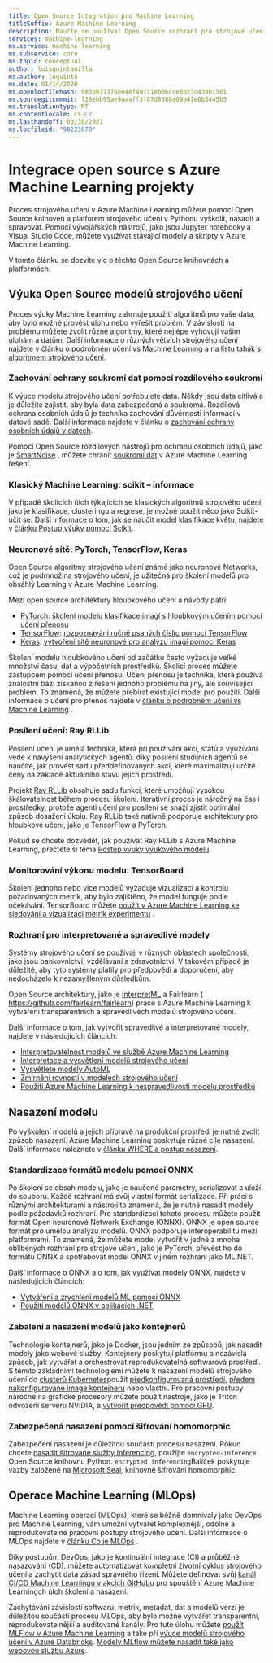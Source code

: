```yaml
---
title: Open Source Integration pro Machine Learning
titleSuffix: Azure Machine Learning
description: Naučte se používat Open Source rozhraní pro strojové učení Pythonu k výuce, nasazování a správě komplexních řešení strojového učení v Azure Machine Learning.
services: machine-learning
ms.service: machine-learning
ms.subservice: core
ms.topic: conceptual
author: luisquintanilla
ms.author: luquinta
ms.date: 01/14/2020
ms.openlocfilehash: 983e037376be48f497118b06cce8b23c430b1501
ms.sourcegitcommit: f28ebb95ae9aaaff3f87d8388a09b41e0b3445b5
ms.translationtype: MT
ms.contentlocale: cs-CZ
ms.lasthandoff: 03/30/2021
ms.locfileid: "98223070"
---
```

# <a name="open-source-integration-with-azure-machine-learning-projects"></a>Integrace open source s Azure Machine Learning projekty

Proces strojového učení v Azure Machine Learning můžete pomocí Open Source knihoven a platforem strojového učení v Pythonu vyškolit, nasadit a spravovat.  Pomocí vývojářských nástrojů, jako jsou Jupyter notebooky a Visual Studio Code, můžete využívat stávající modely a skripty v Azure Machine Learning.  

V tomto článku se dozvíte víc o těchto Open Source knihovnách a platformách.

## <a name="train-open-source-machine-learning-models"></a>Výuka Open Source modelů strojového učení

Proces výuky Machine Learning zahrnuje použití algoritmů pro vaše data, aby bylo možné provést úlohu nebo vyřešit problém. V závislosti na problému můžete zvolit různé algoritmy, které nejlépe vyhovují vašim úlohám a datům. Další informace o různých větvích strojového učení najdete v článku o [podrobném učení vs Machine Learning](./concept-deep-learning-vs-machine-learning.md) a na [listu tahák s algoritmem strojového učení](algorithm-cheat-sheet.md).

### <a name="preserve-data-privacy-using-differential-privacy"></a>Zachování ochrany soukromí dat pomocí rozdílového soukromí

K výuce modelu strojového učení potřebujete data. Někdy jsou data citlivá a je důležité zajistit, aby byla data zabezpečená a soukromá. Rozdílová ochrana osobních údajů je technika zachování důvěrnosti informací v datové sadě. Další informace najdete v článku o [zachování ochrany osobních údajů v datech](concept-differential-privacy.md). 

Pomocí Open Source rozdílových nástrojů pro ochranu osobních údajů, jako je [SmartNoise](https://github.com/opendifferentialprivacy/smartnoise-core-python) , můžete chránit [soukromí dat](how-to-differential-privacy.md) v Azure Machine Learning řešení.

### <a name="classical-machine-learning-scikit-learn"></a>Klasický Machine Learning: scikit – informace

V případě školicích úloh týkajících se klasických algoritmů strojového učení, jako je klasifikace, clusteringu a regrese, je možné použít něco jako Scikit-učit se. Další informace o tom, jak se naučit model klasifikace květu, najdete v [článku Postup výuky pomocí Scikit](how-to-train-scikit-learn.md).

### <a name="neural-networks-pytorch-tensorflow-keras"></a>Neuronové sítě: PyTorch, TensorFlow, Keras

Open Source algoritmy strojového učení známé jako neuronové Networks, což je podmnožina strojového učení, je užitečná pro školení modelů pro obsáhlý Learning v Azure Machine Learning.

Mezi open source architektury hloubkového učení a návody patří:

 *  [PyTorch](https://github.com/pytorch/pytorch): [školení modelu klasifikace imagí s hloubkovým učením pomocí učení přenosu](how-to-train-pytorch.md) 
 *  [TensorFlow](https://github.com/tensorflow/tensorflow): [rozpoznávání ručně psaných číslic pomocí TensorFlow](how-to-train-tensorflow.md)
 *  [Keras](https://github.com/keras-team/keras): [vytvoření sítě neuronové pro analýzu imagí pomocí Keras](how-to-train-keras.md)

Školení modelu hloubkového učení od začátku často vyžaduje velké množství času, dat a výpočetních prostředků. Školicí proces můžete zástupcem pomocí učení přenosu. Učení přenosu je technika, která používá znalostní bázi získanou z řešení jednoho problému na jiný, ale související problém. To znamená, že můžete přebírat existující model pro použití. Další informace o učení pro přenos najdete v [článku o podrobném učení vs Machine Learning](concept-deep-learning-vs-machine-learning.md#what-is-transfer-learning) .

### <a name="reinforcement-learning-ray-rllib"></a>Posílení učení: Ray RLLib

Posílení učení je umělá technika, která při používání akcí, států a využívání vede k navýšení analytických agentů. díky posílení studijních agentů se naučíte, jak provést sadu předdefinovaných akcí, které maximalizují určité ceny na základě aktuálního stavu jejich prostředí. 

Projekt [Ray RLLib](https://github.com/ray-project/ray) obsahuje sadu funkcí, které umožňují vysokou škálovatelnost během procesu školení. Iterativní proces je náročný na čas i prostředky, protože agenti učení pro posílení se snaží zjistit optimální způsob dosažení úkolu.  Ray RLLib také nativně podporuje architektury pro hloubkové učení, jako je TensorFlow a PyTorch.  

Pokud se chcete dozvědět, jak používat Ray RLLib s Azure Machine Learning, přečtěte si téma [Postup výuky výukového modelu](how-to-use-reinforcement-learning.md).

### <a name="monitor-model-performance-tensorboard"></a>Monitorování výkonu modelu: TensorBoard

Školení jednoho nebo více modelů vyžaduje vizualizaci a kontrolu požadovaných metrik, aby bylo zajištěno, že model funguje podle očekávání. TensorBoard můžete [použít v Azure Machine Learning ke sledování a vizualizaci metrik experimentu](./how-to-monitor-tensorboard.md) .

### <a name="frameworks-for-interpretable-and-fair-models"></a>Rozhraní pro interpretované a spravedlivé modely

Systémy strojového učení se používají v různých oblastech společnosti, jako jsou bankovnictví, vzdělávání a zdravotnictví. V takovém případě je důležité, aby tyto systémy platily pro předpovědi a doporučení, aby nedocházelo k nezamýšleným důsledkům.

Open Source architektury, jako je [InterpretML](https://github.com/interpretml/interpret/) a Fairlearn ( https://github.com/fairlearn/fairlearn) práce s Azure Machine Learning k vytváření transparentních a spravedlivéch modelů strojového učení.

Další informace o tom, jak vytvořit spravedlivé a interpretované modely, najdete v následujících článcích:

- [Interpretovatelnost modelů ve službě Azure Machine Learning](how-to-machine-learning-interpretability.md)
- [Interpretace a vysvětlení modelů strojového učení](how-to-machine-learning-interpretability-aml.md)
- [Vysvětlete modely AutoML](how-to-machine-learning-interpretability-automl.md)
- [Zmírnění rovnosti v modelech strojového učení](concept-fairness-ml.md)
- [Použití Azure Machine Learning k nespravedlivosti modelu prostředků](how-to-machine-learning-fairness-aml.md)

## <a name="model-deployment"></a>Nasazení modelu

Po vyškolení modelů a jejich přípravě na produkční prostředí je nutné zvolit způsob nasazení. Azure Machine Learning poskytuje různé cíle nasazení. Další informace naleznete v [článku WHERE a postup nasazení](./how-to-deploy-and-where.md).

### <a name="standardize-model-formats-with-onnx"></a>Standardizace formátů modelu pomocí ONNX

Po školení se obsah modelu, jako je naučené parametry, serializovat a uloží do souboru. Každé rozhraní má svůj vlastní formát serializace. Při práci s různými architekturami a nástroji to znamená, že je nutné nasadit modely podle požadavků rozhraní. Pro standardizaci tohoto procesu můžete použít formát Open neuronové Network Exchange (ONNX). ONNX je open source formát pro umělou analýzu modelů. ONNX podporuje interoperabilitu mezi platformami. To znamená, že můžete model vytvořit v jedné z mnoha oblíbených rozhraní pro strojové učení, jako je PyTorch, převést ho do formátu ONNX a spotřebovat model ONNX v jiném rozhraní jako ML.NET.

Další informace o ONNX a o tom, jak využívat modely ONNX, najdete v následujících článcích:

- [Vytváření a zrychlení modelů ML pomocí ONNX](concept-onnx.md)
- [Použití modelů ONNX v aplikacích .NET](how-to-use-automl-onnx-model-dotnet.md)

### <a name="package-and-deploy-models-as-containers"></a>Zabalení a nasazení modelů jako kontejnerů

Technologie kontejnerů, jako je Docker, jsou jedním ze způsobů, jak nasadit modely jako webové služby. Kontejnery poskytují platformu a nezávislá způsob, jak vytvářet a orchestrovat reprodukovatelná softwarová prostředí. S těmito základními technologiemi můžete k nasazení modelů strojového učení do [clusterů Kubernetes](./how-to-deploy-azure-kubernetes-service.md?tabs=python)použít [předkonfigurovaná prostředí](./how-to-use-environments.md), [předem nakonfigurované image kontejneru](./how-to-deploy-custom-docker-image.md) nebo vlastní. Pro pracovní postupy náročné na grafické procesory můžete použít nástroje, jako je Triton odvození serveru NVIDIA, a [vytvořit předpovědi pomocí GPU](how-to-deploy-with-triton.md?tabs=python).

### <a name="secure-deployments-with-homomorphic-encryption"></a>Zabezpečená nasazení pomocí šifrování homomorphic

Zabezpečení nasazení je důležitou součástí procesu nasazení. Pokud chcete [nasadit šifrované služby Inferencing](how-to-homomorphic-encryption-seal.md), použijte `encrypted-inference` Open Source knihovnu Python. `encrypted inferencing`Balíček poskytuje vazby založené na [Microsoft Seal](https://github.com/Microsoft/SEAL), knihovně šifrování homomorphic.

## <a name="machine-learning-operations-mlops"></a>Operace Machine Learning (MLOps)

Machine Learning operací (MLOps), které se běžně domnívaly jako DevOps pro Machine Learning, vám umožní vytvářet komplexnější, odolné a reprodukovatelné pracovní postupy strojového učení. Další informace o MLOps najdete v [článku Co je MLOps](./concept-model-management-and-deployment.md) . 

Díky postupům DevOps, jako je kontinuální integrace (CI) a průběžné nasazování (CD), můžete automatizovat kompletní životní cyklus strojového učení a zachytit data zásad správného řízení. Můžete definovat svůj [kanál CI/CD Machine Learningu v akcích GitHubu](./how-to-github-actions-machine-learning.md) pro spouštění Azure Machine Learningch úloh školení a nasazení. 

Zachytávání závislostí softwaru, metrik, metadat, dat a modelů verzí je důležitou součástí procesu MLOps, aby bylo možné vytvářet transparentní, reprodukovatelnější a auditované kanály. Pro tuto úlohu můžete [použít MLFlow v Azure Machine Learning](how-to-use-mlflow.md) a také při [výuce modelů strojového učení v Azure Databricks](./how-to-use-mlflow-azure-databricks.md). [Modely MLflow můžete nasadit také jako webovou službu Azure](how-to-deploy-mlflow-models.md). 
